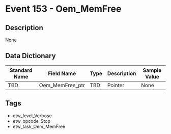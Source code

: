 # Event 153 - Oem_MemFree

## Description
None

## Data Dictionary
|Standard Name|Field Name|Type|Description|Sample Value|
|---|---|---|---|---|
|TBD|Oem_MemFree_ptr|TBD|Pointer|None|None|

## Tags
* etw_level_Verbose
* etw_opcode_Stop
* etw_task_Oem_MemFree